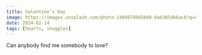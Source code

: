 ```yaml
---
title: Valentine’s Day
image: https://images.unsplash.com/photo-1484979045040-0ab3854b6acb?q=80&w=800&h=500&auto=format&fit=crop&ixlib=rb-4.0.3&ixid=M3wxMjA3fDB8MHxwaG90by1wYWdlfHx8fGVufDB8fHx8fA%3D%3D
date: 2024-02-14
tags: [hearts, snuggles]
---
```


Can anybody find me somebody to love?
